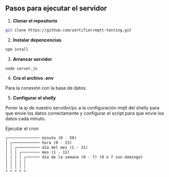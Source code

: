 ## Pasos para ejecutar el servidor

1. **Clonar el repositorio**  
  ```bash
  git clone https://github.com/zertifier/mqtt-testing.git
  ```

2. **Instalar depencencias**
```bash
npm intall
```

3. **Arrancar servidor**
```bash
node server.js
```

4. **Cra el archivo .env**
   
Para la conexión con la base de datos.

5. **Configurar el shelly**
   
Poner la ip de nuestro servidor/pc a la configuración mqtt del shelly para que envie los datos correctamente y configurar el script para que envie los datos cada minuto.

Ejecutar el cron

```txt
┌────────────── minuto (0 - 59)
│ ┌──────────── hora (0 - 23)
│ │ ┌────────── día del mes (1 - 31)
│ │ │ ┌──────── mes (1 - 12)
│ │ │ │ ┌────── día de la semana (0 - 7) (0 o 7 son domingo)
│ │ │ │ │
│ │ │ │ │
* * * * *
```
